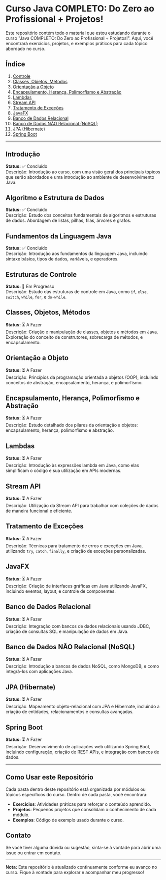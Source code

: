 # Curso Java COMPLETO: Do Zero ao Profissional + Projetos!

Este repositório contém todo o material que estou estudando durante o curso "Java COMPLETO: Do Zero ao Profissional + Projetos!". Aqui, você encontrará exercícios, projetos, e exemplos práticos para cada tópico abordado no curso.

## Índice

1. [Controle](./Controle.java)
2. [Classes, Objetos, Métodos](#classes-objetos-métodos)
3. [Orientação a Objeto](#orientação-a-objeto)
4. [Encapsulamento, Herança, Polimorfismo e Abstração](#encapsulamento-herança-polimorfismo-e-abstração)
5. [Lambdas](#lambdas)
6. [Stream API](#stream-api)
7. [Tratamento de Exceções](#tratamento-de-exceções)
8. [JavaFX](#javafx)
9. [Banco de Dados Relacional](#banco-de-dados-relacional)
10. [Banco de Dados NÃO Relacional (NoSQL)](#banco-de-dados-não-relacional-nosql)
11. [JPA (Hibernate)](#jpa-hibernate)
12. [Spring Boot](#spring-boot)

---

## Introdução

**Status:** ✅ Concluído  
Descrição: Introdução ao curso, com uma visão geral dos principais tópicos que serão abordados e uma introdução ao ambiente de desenvolvimento Java.

## Algoritmo e Estrutura de Dados

**Status:** ✅ Concluído  
Descrição: Estudo dos conceitos fundamentais de algoritmos e estruturas de dados. Abordagem de listas, pilhas, filas, árvores e grafos.

## Fundamentos da Linguagem Java

**Status:** ✅ Concluído  
Descrição: Introdução aos fundamentos da linguagem Java, incluindo sintaxe básica, tipos de dados, variáveis, e operadores.

## Estruturas de Controle

**Status:**  🔄 Em Progresso  
Descrição: Estudo das estruturas de controle em Java, como `if`, `else`, `switch`, `while`, `for`, e `do-while`.

## Classes, Objetos, Métodos

**Status:** ⏳ A Fazer  
Descrição: Criação e manipulação de classes, objetos e métodos em Java. Exploração do conceito de construtores, sobrecarga de métodos, e encapsulamento.

## Orientação a Objeto

**Status:** ⏳ A Fazer  
Descrição: Princípios da programação orientada a objetos (OOP), incluindo conceitos de abstração, encapsulamento, herança, e polimorfismo.

## Encapsulamento, Herança, Polimorfismo e Abstração

**Status:** ⏳ A Fazer  
Descrição: Estudo detalhado dos pilares da orientação a objetos: encapsulamento, herança, polimorfismo e abstração.

## Lambdas

**Status:** ⏳ A Fazer  
Descrição: Introdução às expressões lambda em Java, como elas simplificam o código e sua utilização em APIs modernas.

## Stream API

**Status:** ⏳ A Fazer  
Descrição: Utilização da Stream API para trabalhar com coleções de dados de maneira funcional e eficiente.

## Tratamento de Exceções

**Status:** ⏳ A Fazer  
Descrição: Técnicas para tratamento de erros e exceções em Java, utilizando `try`, `catch`, `finally`, e criação de exceções personalizadas.

## JavaFX

**Status:** ⏳ A Fazer  
Descrição: Criação de interfaces gráficas em Java utilizando JavaFX, incluindo eventos, layout, e controle de componentes.

## Banco de Dados Relacional

**Status:** ⏳ A Fazer  
Descrição: Integração com bancos de dados relacionais usando JDBC, criação de consultas SQL e manipulação de dados em Java.

## Banco de Dados NÃO Relacional (NoSQL)

**Status:** ⏳ A Fazer  
Descrição: Introdução a bancos de dados NoSQL, como MongoDB, e como integrá-los com aplicações Java.

## JPA (Hibernate)

**Status:** ⏳ A Fazer  
Descrição: Mapeamento objeto-relacional com JPA e Hibernate, incluindo a criação de entidades, relacionamentos e consultas avançadas.

## Spring Boot

**Status:** ⏳ A Fazer  
Descrição: Desenvolvimento de aplicações web utilizando Spring Boot, incluindo configuração, criação de REST APIs, e integração com bancos de dados.

---

## Como Usar este Repositório

Cada pasta dentro deste repositório está organizada por módulos ou tópicos específicos do curso. Dentro de cada pasta, você encontrará:
- **Exercícios**: Atividades práticas para reforçar o conteúdo aprendido.
- **Projetos**: Pequenos projetos que consolidam o conhecimento de cada módulo.
- **Exemplos**: Código de exemplo usado durante o curso.

## Contato

Se você tiver alguma dúvida ou sugestão, sinta-se à vontade para abrir uma issue ou entrar em contato.

---

**Nota:** Este repositório é atualizado continuamente conforme eu avanço no curso. Fique à vontade para explorar e acompanhar meu progresso!
